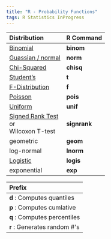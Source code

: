 ```yaml
---
title: "R - Probability Functions"
tags: R Statistics InProgress
---
```


| Distribution | R Command |
| :----------- | :-------- |
| [Binomial](http://mathworld.wolfram.com/BinomialDistribution.html) | **binom** |
| [Guassian / normal ](http://mathworld.wolfram.com/NormalDistribution.html) | **norm** |
| [Chi-Squared](http://mathworld.wolfram.com/Chi-SquaredDistribution.html) | **chisq** |
| [Student’s](http://mathworld.wolfram.com/Studentst-Distribution.html) | **t** |
| [F-Distribution](http://mathworld.wolfram.com/F-Distribution.html) | **f** |
| [Poisson](http://mathworld.wolfram.com/PoissonDistribution.html) | **pois** |
| [Uniform](http://mathworld.wolfram.com/UniformDistribution.html) | **unif** |
| [Signed Rank Test](https://www.statstest.com/wilcoxon-signed-rank-test)<br>or<br>Wilcoxon T-test | **signrank** |
| geometric | **geom** |
| log-normal | **lnorm** |
| [Logistic](https://www.ibm.com/topics/logistic-regression) | **logis** |
| exponential | **exp** |


| Prefix                       |
| :--------------------------- |
| **d** : Computes quantiles   |
| **p** : Computes cumlative   |
| **q** : Computes percentiles |
| **r** : Generates random #'s |
